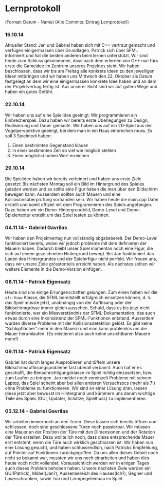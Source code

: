﻿# Lernprotokoll

(Format: Datum - Name)
(Alle Commits: Eintrag Lernprotokoll)

### 15.10.14

Aktueller Stand: Jan und Gabriel haben sich mit C++ vertraut gemacht und verfügen einigermassen über Grundlagen. Patrick sich über SFML informiert und hat die beiden anderen beim lernen unterstützt.
Wir sind heute zum Schluss gekommmen, dass nach dem erlernen von C++ nun fürs erste die Gameidee im Zentrum unseres Projektes steht. Wir haben beschlossen, dass wir bis am Freitag alle konkrete Ideen zu den jeweiligen Ideen mitbringen und wir haben uns Mittwoch den 22. Oktober als Datum festgelegt an dem wir eine einigermassen konkrete Idee haben und an dem der Projektvertrag fertig ist. Aus unserer Sicht sind wir auf gutem Wege und haben ein gutes Gefühl.

### 22.10.14

Wir haben uns auf eine Spielidee geeinigt: Wir programmieren ein Einbrecherspiel. Dazu haben wir bereits erste Überlegungen zu Design, Realisierung und Dauer gemacht. Wir haben uns auf ein 2D-Spiel aus der Vogelperspektive geeinigt, bei dem man in ein Haus einbrechen muss. Es soll 3 Spielmodi haben:
  1. Einen bestimmten Gegenstand klauen
  2. In einer bestimmten Zeit so viel wie möglich stehlen
  3. Einen möglichst hohen Wert erreichen

### 29.10.14

Die Spielidee haben wir bereits verfeinert und haben uns erste Ziele gesetzt: Bis nächsten Montag soll ein Bild im Hintergrund des Spieles geladen werden und es sollte eine Figur haben die man über den Bildschirm bewegen kann. Ausserdem sollten auch Mauern und eine Kolliosionsüberprüfung vorhanden sein. Wir haben heute die main.cpp Datei erstellt und  somit offiziel mit dem Programmieren des Spiels angefangen. Dazu haben wir ein Demo-Hintergrundbild, Demo-Level und Demo-Spielertextur erstellt um das Spiel testen zu können.

### 04.11.14 - Gabriel Gavrilas

Wir haben den Projektvertag nun vollständig abgabebereit. Der Demo-Level funktioniert bereits, wobei wir jedoch probleme mit dem definieren der Mauern haben. Dadurch bleibt unser Spiel momentan noch eine Figur, die sich auf einem gezeichneten Hintergrund bewegt. Bei Jan funktioniert das Laden des Hintergrundes und der Spielerfigur nicht perfekt. Wir freuen uns, dass wir unsere Ziele grösstenteils erreicht haben. Als nächstes sollten wir weitere Elemente in die Demo-Version einfügen.

### 08.11.14 - Patrick Eigensatz

Heute sind uns einige Errungenschaften gelungen: Zum einen haben wir die `sf::View` Klasse, die SFML bereitstellt erfolgreich einsetzen können, d. h. das Spiel müsste jetzt,
unabhängig von der Auflösung oder der Bildschirmgrösse immer gleich aussehen. Schuld, dass es bis jetzt nicht funktionierte, war ein Missverständnis der SFML-Dokumentation,
das auch etwas durch eine Inkonsistenz der SFML-Funktionen entstand. Ausserdem wurden diverse Probleme mit der Kollisionsdetektion gelöst. Es gibt keine "Schlupflöcher" mehr
in den Mauern und man kann problemlos um die Mauer herumlaufen. (Es existieren also auch keine unsichtbaren Mauern mehr!)


### 09.11.14 - Patrick Eigensatz

Gabriel hat durch langes Ausprobieren und tüfteln unsere Bildschirmauflösungsprobleme fast überall verbannt. Auch hat er es geschafft, die Benachrichtigungsklasse im Spiel richtig einzusetzen, bzw. zum Laufen zu bringen. Jan meldet
noch vereinzelt Probleme mit seinem Laptop, das Spiel scheint aber bei allen anderen Versuchspcs (mehr als 7!)
ohne Probleme zu funktionieren. Wir sind an einer Lösung dran, lassen diese jetzt aber bewusst im Hintergrund und
kümmern uns darum wichtige Teile des Spiels (GUI, Updater, Schätze, Spielfluss) zu implementieren.

### 03.12.14 - Gabriel Gavrilas

Wir arbeiten immernoch an den Türen. Diese lassen sich bereits öffnen und schliessen, doch sind geschlossene Türen noch passierbar.
Wir müssen eine Mauer an der Position der Türe mit den Dimensionen und der Rotation der Türe erstellen.
Dazu wollte Ich noch, dass diese entsprechende Mauer erst entsteht, wenn die Türe auch wirklich geschlossen ist.
Wir haben nun eine Lösung gesucht, und haben schlussendlich, nach Patricks Empfehlung, auf Pointer auf Funktionen zurückgegriffen.
Da uns allen dieses Gebiet noch nicht so bekannt war, mussten wir uns noch einarbeiten und haben dies heute noch nicht vollendet.
Voraussichtlich werden wir in einigen Tagen auch dieses Problem behoben haben.
Unsere nächsten Ziele werden ein GUI(Patrick), Möbel(Jan?), Aussenbereich des Hauses(Ich?), Gegner und Laserschranken, sowie Ton und Lärmpegeleinbau im Spiel.

